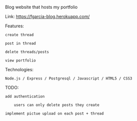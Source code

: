 Blog website that hosts my portfolio

Link: https://fgarcia-blog.herokuapp.com/

Features:
	
	create thread

	post in thread

	delete threads/posts

	view portfolio

Technologies:
	
	Node.js / Express / Postgresql / Javascript / HTML5 / CSS3

TODO:

	add authentication

		users can only delete posts they create

	implement pictue upload on each post + thread


